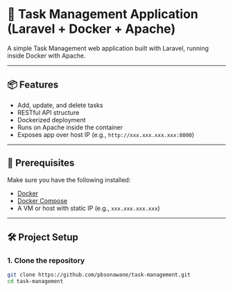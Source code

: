 # 📝 Task Management Application (Laravel + Docker + Apache)

A simple Task Management web application built with Laravel, running inside Docker with Apache.

---

## 📦 Features

- Add, update, and delete tasks
- RESTful API structure
- Dockerized deployment
- Runs on Apache inside the container
- Exposes app over host IP (e.g., `http://xxx.xxx.xxx.xxx:8000`)

---

## 🚀 Prerequisites

Make sure you have the following installed:

- [Docker](https://www.docker.com/)
- [Docker Compose](https://docs.docker.com/compose/)
- A VM or host with static IP (e.g., `xxx.xxx.xxx.xxx`)

---

## 🛠 Project Setup

### 1. Clone the repository

```bash
git clone https://github.com/pbsonawane/task-management.git
cd task-management
